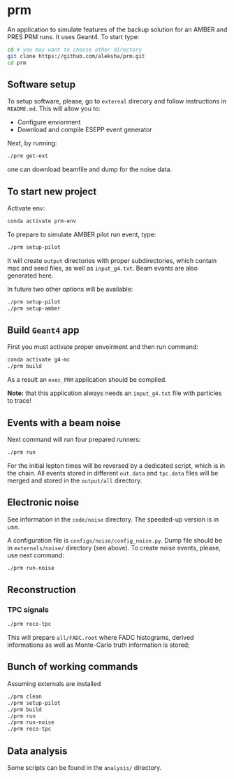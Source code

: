 # prm

An application to simulate features of the backup solution
for an AMBER and PRES PRM runs. It uses Geant4. To start type:
```bash
cd # you may want to choose other directory
git clone https://github.com/aleksha/prm.git
cd prm
```

## Software setup

To setup software, please, go to `external` direcory 
and follow instructions in `README.md`.
This will allow you to:
  * Configure enviorment
  * Download and compile ESEPP event generator


Next, by running:
```bash
./prm get-ext
```
one can download beamfile and dump for the noise data.

## To start new project

Activate env:
```bash
conda activate prm-env
```

To prepare to simulate AMBER pilot run event, type:
```bash
./prm setup-pilot
```
It will create `output` directories with proper subdirectories,
which contain mac and seed files, as well as `input_g4.txt`.
Beam evants are also generated here.

In future two other options will be available:
```bash
./prm setup-pilot
./prm setup-amber
```

## Build `Geant4` app

First you must activate proper envoirment and then run command:
```bash
conda activate g4-mc
./prm build
```
As a result an `exec_PRM` application should be compiled.

**Note:** that this application always needs an `input_g4.txt` file with
particles to trace!


## Events with a beam noise

Next command will run four prepared runners:
```bash
./prm run
```

For the initial lepton times will be reversed by a dedicated script,
which is in the chain. All events stored in different
`out.data`  and `tpc.data` files  will be merged and stored in
the `output/all` directory.


## Electronic noise

See information in the `code/noise` directory.
The speeded-up version is in use.

A configuration file is `configs/noise/config_noise.py`.
Dump file should be in `externals/noise/` directory (see above).
To create noise events, please, use next command:
```bash
./prm run-noise
```

## Reconstruction

### TPC signals

```bash
./prm reco-tpc
```

This will prepare `all/FADC.root` where FADC histograms, derived informationa 
as well as Monte-Carlo truth information is stored;



## Bunch of working commands

Assuming externals are installed

```bash
./prm clean
./prm setup-pilot
./prm build
./prm run
./prm run-noise
./prm reco-tpc
```

## Data analysis

Some scripts can be found in the `analysis/` directory.
